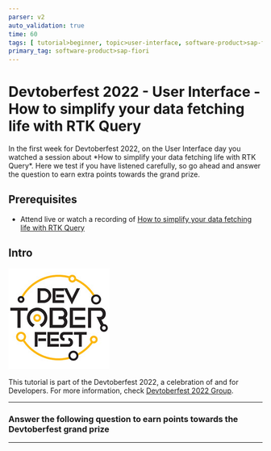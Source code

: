 ```yaml
---
parser: v2
auto_validation: true
time: 60
tags: [ tutorial>beginner, topic>user-interface, software-product>sap-fiori]
primary_tag: software-product>sap-fiori
---
```


# Devtoberfest 2022 - User Interface - How to simplify your data fetching life with RTK Query
<!-- description --> In the first week for Devtoberfest 2022, on the User Interface day you watched a session about *How to simplify your data fetching life with RTK Query*. Here we test if you have listened carefully, so go ahead and answer the question to earn extra points towards the grand prize.

## Prerequisites
- Attend live or watch a recording of [How to simplify your data fetching life with RTK Query](https://groups.community.sap.com/t5/devtoberfest/how-to-simplify-your-data-fetching-life-with-rtk-query/ec-p/9011#M41)



## Intro
![Devtoberfest](Devtoberfest.jpg)

This tutorial is part of the Devtoberfest 2022, a celebration of and for Developers. For more information, check [Devtoberfest 2022 Group](https://groups.community.sap.com/t5/devtoberfest/gh-p/Devtoberfest).

---

### Answer the following question to earn points towards the Devtoberfest grand prize




---
